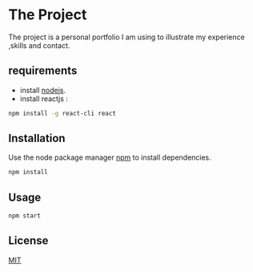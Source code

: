 # The Project

The project is a personal portfolio I am using to illustrate my experience ,skills and contact.

## requirements
* install [nodejs](https://nodejs.org/en/download/).
* install reactjs :
```bash
npm install -g react-cli react
```

## Installation

Use the node package manager [npm](https://www.npmjs.com/) to install dependencies.

```bash
npm install
```

## Usage

```bash
npm start
```

## License

[MIT](https://choosealicense.com/licenses/mit/)

